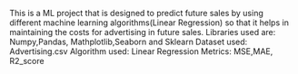 This is a ML project that is designed to predict future sales by using different machine learning algorithms(Linear Regression) so that it helps in maintaining the costs for advertising in future sales.
Libraries used are: Numpy,Pandas, Mathplotlib,Seaborn and Sklearn
Dataset used: Advertising.csv
Algorithm used: Linear Regression
Metrics: MSE,MAE, R2_score
